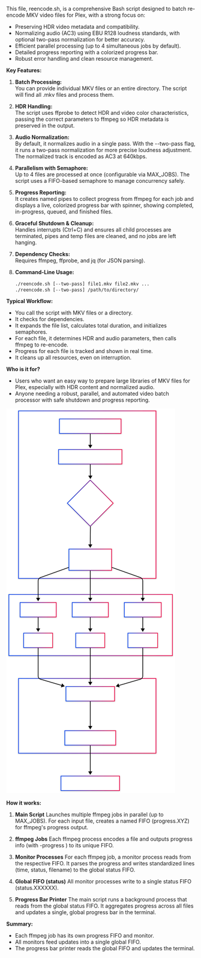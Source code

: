This file, reencode.sh, is a comprehensive Bash script designed to batch re-encode MKV video files for Plex, with a strong focus on:

- Preserving HDR video metadata and compatibility.
- Normalizing audio (AC3) using EBU R128 loudness standards, with optional two-pass normalization for better accuracy.
- Efficient parallel processing (up to 4 simultaneous jobs by default).
- Detailed progress reporting with a colorized progress bar.
- Robust error handling and clean resource management.

**Key Features:**

1. **Batch Processing:**  
   You can provide individual MKV files or an entire directory. The script will find all .mkv files and process them.

2. **HDR Handling:**  
   The script uses ffprobe to detect HDR and video color characteristics, passing the correct parameters to ffmpeg so HDR metadata is preserved in the output.

3. **Audio Normalization:**  
   By default, it normalizes audio in a single pass. With the --two-pass flag, it runs a two-pass normalization for more precise loudness adjustment. The normalized track is encoded as AC3 at 640kbps.

4. **Parallelism with Semaphore:**  
   Up to 4 files are processed at once (configurable via MAX_JOBS). The script uses a FIFO-based semaphore to manage concurrency safely.

5. **Progress Reporting:**  
   It creates named pipes to collect progress from ffmpeg for each job and displays a live, colorized progress bar with spinner, showing completed, in-progress, queued, and finished files.

6. **Graceful Shutdown & Cleanup:**  
   Handles interrupts (Ctrl+C) and ensures all child processes are terminated, pipes and temp files are cleaned, and no jobs are left hanging.

7. **Dependency Checks:**  
   Requires ffmpeg, ffprobe, and jq (for JSON parsing).

8. **Command-Line Usage:**  
   ```
   ./reencode.sh [--two-pass] file1.mkv file2.mkv ...
   ./reencode.sh [--two-pass] /path/to/directory/
   ```

**Typical Workflow:**
- You call the script with MKV files or a directory.
- It checks for dependencies.
- It expands the file list, calculates total duration, and initializes semaphores.
- For each file, it determines HDR and audio parameters, then calls ffmpeg to re-encode.
- Progress for each file is tracked and shown in real time.
- It cleans up all resources, even on interruption.

**Who is it for?**
- Users who want an easy way to prepare large libraries of MKV files for Plex, especially with HDR content and normalized audio.
- Anyone needing a robust, parallel, and automated video batch processor with safe shutdown and progress reporting.

<img src="./reencode.svg" alt="Flow for progress reporting in the script">

**How it works:**

1. **Main Script**
   Launches multiple ffmpeg jobs in parallel (up to MAX_JOBS).
   For each input file, creates a named FIFO (progress.XYZ) for ffmpeg's progress output.

2. **ffmpeg Jobs**
   Each ffmpeg process encodes a file and outputs progress info (with -progress <fifo>) to its unique FIFO.

3. **Monitor Processes**
   For each ffmpeg job, a monitor process reads from the respective FIFO.
   It parses the progress and writes standardized lines (time, status, filename) to the global status FIFO.

4. **Global FIFO (status)**
   All monitor processes write to a single status FIFO (status.XXXXXX).

5. **Progress Bar Printer**
   The main script runs a background process that reads from the global status FIFO.
   It aggregates progress across all files and updates a single, global progress bar in the terminal.

**Summary:**
- Each ffmpeg job has its own progress FIFO and monitor.
- All monitors feed updates into a single global FIFO.
- The progress bar printer reads the global FIFO and updates the terminal.
